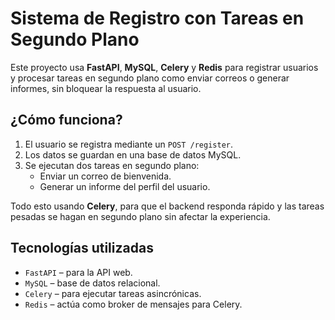 # Sistema de Registro con Tareas en Segundo Plano

Este proyecto usa **FastAPI**, **MySQL**, **Celery** y **Redis** para registrar usuarios y procesar tareas en segundo plano como enviar correos o generar informes, sin bloquear la respuesta al usuario.

## ¿Cómo funciona?

1. El usuario se registra mediante un `POST /register`.
2. Los datos se guardan en una base de datos MySQL.
3. Se ejecutan dos tareas en segundo plano:
   - Enviar un correo de bienvenida.
   - Generar un informe del perfil del usuario.

Todo esto usando **Celery**, para que el backend responda rápido y las tareas pesadas se hagan en segundo plano sin afectar la experiencia.

## Tecnologías utilizadas

- `FastAPI` – para la API web.
- `MySQL` – base de datos relacional.
- `Celery` – para ejecutar tareas asincrónicas.
- `Redis` – actúa como broker de mensajes para Celery.
